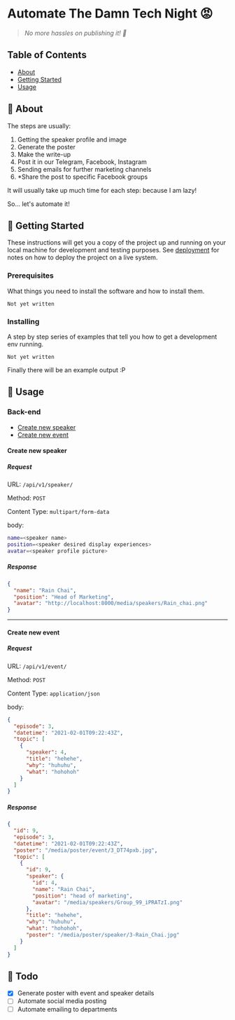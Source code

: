 # Automate The Damn Tech Night 😡

> _No more hassles on publishing it! 🥳_

## Table of Contents

- [About](#about)
- [Getting Started](#getting_started)
- [Usage](#usage)

## 🤨 About <a name = "about"></a>

The steps are usually:

1. Getting the speaker profile and image
2. Generate the poster
3. Make the write-up
4. Post it in our Telegram, Facebook, Instagram
5. Sending emails for further marketing channels
6. \*Share the post to specific Facebook groups

It will usually take up much time for each step: because I am lazy!

So... let's automate it!

## 🤩 Getting Started <a name = "getting_started"></a>

These instructions will get you a copy of the project up and running on your local machine for development and testing purposes. See [deployment](#deployment) for notes on how to deploy the project on a live system.

### Prerequisites

What things you need to install the software and how to install them.

```
Not yet written
```

### Installing

A step by step series of examples that tell you how to get a development env running.

```
Not yet written
```

Finally there will be an example output :P

## 🔨 Usage <a name = "usage"></a>

### Back-end

- [Create new speaker](#createnewspeaker)
- [Create new event](#createnewevent)

#### Create new speaker <a name = "createnewspeaker"></a>

##### Request

URL: `/api/v1/speaker/`

Method: `POST`

Content Type: `multipart/form-data`

body:

```bash
name=<speaker name>
position=<speaker desired display experiences>
avatar=<speaker profile picture>
```

##### Response

```json
{
  "name": "Rain Chai",
  "position": "Head of Marketing",
  "avatar": "http://localhost:8000/media/speakers/Rain_chai.png"
}
```

---

#### Create new event <a name = "createnewevent"></a>

##### Request

URL: `/api/v1/event/`

Method: `POST`

Content Type: `application/json`

body:

```json
{
  "episode": 3,
  "datetime": "2021-02-01T09:22:43Z",
  "topic": [
    {
      "speaker": 4,
      "title": "hehehe",
      "why": "huhuhu",
      "what": "hohohoh"
    }
  ]
}
```

##### Response

```json
{
  "id": 9,
  "episode": 3,
  "datetime": "2021-02-01T09:22:43Z",
  "poster": "/media/poster/event/3_DT74pxb.jpg",
  "topic": [
    {
      "id": 9,
      "speaker": {
        "id": 4,
        "name": "Rain Chai",
        "position": "head of marketing",
        "avatar": "/media/speakers/Group_99_iPRATzI.png"
      },
      "title": "hehehe",
      "why": "huhuhu",
      "what": "hohohoh",
      "poster": "/media/poster/speaker/3-Rain_Chai.jpg"
    }
  ]
}
```

## 📝 Todo <a name = "todo"></a>

- [x] Generate poster with event and speaker details
- [ ] Automate social media posting
- [ ] Automate emailing to departments
